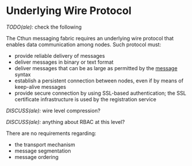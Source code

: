 Underlying Wire Protocol
===

*TODO(ale):* check the following

The Cthun messaging fabric requires an underlying wire protocol that enables
data communication among nodes. Such protocol must:

 - provide reliable delivery of messages
 - deliver messages in binary or text format
 - deliver messages that can be as large as permitted by the [message][1] syntax
 - establish a persistent connection between nodes, even if by means of
 keep-alive messages
 - provide secure connection by using SSL-based authentication; the SSL
 certificate infrastructure is used by the registration service

*DISCUSS(ale):* wire level compression?

*DISCUSS(ale):* anything about RBAC at this level?

There are no requirements regarding:
 - the transport mechanism
 - message segmentation
 - message ordering

[1]: message.md
